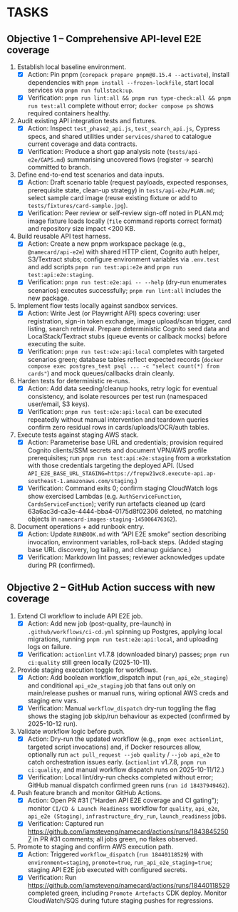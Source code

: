 # TASKS

## Objective 1 – Comprehensive API-level E2E coverage

1. Establish local baseline environment.
   - [x] Action: Pin pnpm (`corepack prepare pnpm@8.15.4 --activate`), install dependencies with `pnpm install --frozen-lockfile`, start local services via `pnpm run fullstack:up`.
   - [x] Verification: `pnpm run lint:all && pnpm run type-check:all && pnpm run test:all` complete without error; `docker compose ps` shows required containers healthy.
2. Audit existing API integration tests and fixtures.
   - [x] Action: Inspect `test_phase2_api.js`, `test_search_api.js`, Cypress specs, and shared utilities under `services/shared` to catalogue current coverage and data contracts.
   - [x] Verification: Produce a short gap analysis note (`tests/api-e2e/GAPS.md`) summarising uncovered flows (register → search) committed to branch.
3. Define end-to-end test scenarios and data inputs.
   - [x] Action: Draft scenario table (request payloads, expected responses, prerequisite state, clean-up strategy) in `tests/api-e2e/PLAN.md`; select sample card image (reuse existing fixture or add to `tests/fixtures/card-sample.jpg`).
   - [x] Verification: Peer review or self-review sign-off noted in PLAN.md; image fixture loads locally (`file` command reports correct format) and repository size impact <200 KB.
4. Build reusable API test harness.
   - [x] Action: Create a new pnpm workspace package (e.g., `@namecard/api-e2e`) with shared HTTP client, Cognito auth helper, S3/Textract stubs; configure environment variables via `.env.test` and add scripts `pnpm run test:api:e2e` and `pnpm run test:api:e2e:staging`.
   - [x] Verification: `pnpm run test:e2e:api -- --help` (dry-run enumerates scenarios) executes successfully; `pnpm run lint:all` includes the new package.
5. Implement flow tests locally against sandbox services.
   - [x] Action: Write Jest (or Playwright API) specs covering: user registration, sign-in token exchange, image upload/scan trigger, card listing, search retrieval. Prepare deterministic Cognito seed data and LocalStack/Textract stubs (queue events or callback mocks) before executing the suite.
   - [x] Verification: `pnpm run test:e2e:api:local` completes with targeted scenarios green; database tables reflect expected records (`docker compose exec postgres_test psql ... -c "select count(*) from cards"`) and mock queues/callbacks drain cleanly.
6. Harden tests for deterministic re-runs.
   - [x] Action: Add data seeding/cleanup hooks, retry logic for eventual consistency, and isolate resources per test run (namespaced user/email, S3 keys).
   - [x] Verification: `pnpm run test:e2e:api:local` can be executed repeatedly without manual intervention and teardown queries confirm zero residual rows in cards/uploads/OCR/auth tables.
7. Execute tests against staging AWS stack.
   - [x] Action: Parameterise base URL and credentials; provision required Cognito clients/SSM secrets and document VPN/AWS profile prerequisites; run `pnpm run test:api:e2e:staging` from a workstation with those credentials targeting the deployed API. (Used `API_E2E_BASE_URL_STAGING=https://frepw21wc8.execute-api.ap-southeast-1.amazonaws.com/staging`.)
   - [x] Verification: Command exits 0; confirm staging CloudWatch logs show exercised Lambdas (e.g. `AuthServiceFunction`, `CardsServiceFunction`); verify run artefacts cleaned up (card 63a6ac3d-ca3e-4444-bba4-0175d8f02306 deleted, no matching objects in `namecard-images-staging-145006476362`).
8. Document operations + add runbook entry.
   - [x] Action: Update `RUNBOOK.md` with “API E2E smoke” section describing invocation, environment variables, roll-back steps. (Added staging base URL discovery, log tailing, and cleanup guidance.)
   - [x] Verification: Markdown lint passes; reviewer acknowledges update during PR (confirmed).

## Objective 2 – GitHub Action success with new coverage

1. Extend CI workflow to include API E2E job.
   - [x] Action: Add new job (post-quality, pre-launch) in `.github/workflows/ci-cd.yml` spinning up Postgres, applying local migrations, running `pnpm run test:e2e:api:local`, and uploading logs on failure.
   - [x] Verification: `actionlint` v1.7.8 (downloaded binary) passes; `pnpm run ci:quality` still green locally (2025-10-11).
2. Provide staging execution toggle for workflows.
   - [x] Action: Add boolean workflow_dispatch input (`run_api_e2e_staging`) and conditional `api_e2e_staging` job that fans out only on main/release pushes or manual runs, wiring optional AWS creds and staging env vars.
   - [x] Verification: Manual `workflow_dispatch` dry-run toggling the flag shows the staging job skip/run behaviour as expected (confirmed by 2025-10-12 run).
3. Validate workflow logic before push.
   - [x] Action: Dry-run the updated workflow (e.g., `pnpm exec actionlint`, targeted script invocations) and, if Docker resources allow, optionally run `act pull_request --job quality` / `--job api_e2e` to catch orchestration issues early. (`actionlint` v1.7.8, `pnpm run ci:quality`, and manual workflow dispatch runs on 2025-10-11/12.)
   - [x] Verification: Local lint/dry-run checks completed without error; GitHub manual dispatch confirmed green runs (`run id 18437949462`).
4. Push feature branch and monitor GitHub Actions.
   - [x] Action: Open PR #31 ("Harden API E2E coverage and CI gating"); monitor `CI/CD & Launch Readiness` workflow for `quality`, `api_e2e`, `api_e2e (Staging)`, `infrastructure_dry_run`, `launch_readiness` jobs.
   - [x] Verification: Captured run https://github.com/iamsteveng/namecard/actions/runs/18438452507 in PR #31 comments; all jobs green, no flakes observed.
5. Promote to staging and confirm AWS execution path.
   - [x] Action: Triggered `workflow_dispatch` (`run 18440118529`) with `environment=staging`, `promote=true`, `run_api_e2e_staging=true`; staging API E2E job executed with configured secrets.
   - [x] Verification: Run https://github.com/iamsteveng/namecard/actions/runs/18440118529 completed green, including `Promote Artefacts` CDK deploy. Monitor CloudWatch/SQS during future staging pushes for regressions.
